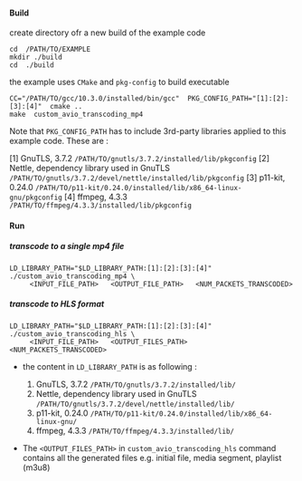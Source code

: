 #### Build

create directory ofr a new build of the example code
```
cd  /PATH/TO/EXAMPLE
mkdir ./build
cd  ./build
```

the example uses `CMake` and `pkg-config` to build executable
```
CC="/PATH/TO/gcc/10.3.0/installed/bin/gcc"  PKG_CONFIG_PATH="[1]:[2]:[3]:[4]"  cmake ..
make  custom_avio_transcoding_mp4
```
Note that `PKG_CONFIG_PATH` has to include 3rd-party libraries applied to this example code. These are :

[1] GnuTLS, 3.7.2 `/PATH/TO/gnutls/3.7.2/installed/lib/pkgconfig`
[2] Nettle, dependency library used in GnuTLS `/PATH/TO/gnutls/3.7.2/devel/nettle/installed/lib/pkgconfig`
[3] p11-kit, 0.24.0 `/PATH/TO/p11-kit/0.24.0/installed/lib/x86_64-linux-gnu/pkgconfig`
[4] ffmpeg, 4.3.3 `/PATH/TO/ffmpeg/4.3.3/installed/lib/pkgconfig`


#### Run
##### transcode to a single mp4 file
```
LD_LIBRARY_PATH="$LD_LIBRARY_PATH:[1]:[2]:[3]:[4]"   ./custom_avio_transcoding_mp4 \
     <INPUT_FILE_PATH>   <OUTPUT_FILE_PATH>   <NUM_PACKETS_TRANSCODED>
```
##### transcode to HLS format
```
LD_LIBRARY_PATH="$LD_LIBRARY_PATH:[1]:[2]:[3]:[4]"   ./custom_avio_transcoding_hls \
     <INPUT_FILE_PATH>   <OUTPUT_FILES_PATH>   <NUM_PACKETS_TRANSCODED>
```

* the content in `LD_LIBRARY_PATH` is as following :
  1. GnuTLS, 3.7.2 `/PATH/TO/gnutls/3.7.2/installed/lib/`
  2. Nettle, dependency library used in GnuTLS `/PATH/TO/gnutls/3.7.2/devel/nettle/installed/lib/`
  3. p11-kit, 0.24.0 `/PATH/TO/p11-kit/0.24.0/installed/lib/x86_64-linux-gnu/`
  4. ffmpeg, 4.3.3 `/PATH/TO/ffmpeg/4.3.3/installed/lib/`

* The `<OUTPUT_FILES_PATH>` in `custom_avio_transcoding_hls` command contains all the generated files e.g. initial file, media segment, playlist (m3u8)

